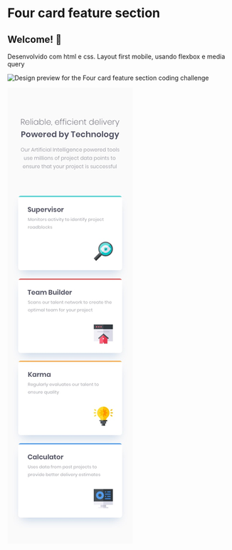 # Four card feature section

## Welcome! 👋

Desenvolvido com html e css. Layout first mobile, usando flexbox e media query

![Design preview for the Four card feature section coding challenge](./design/desktop-preview.jpg)

![Design preview mobile for the Four card feature section coding challenge](./design/mobile-design.jpg)

